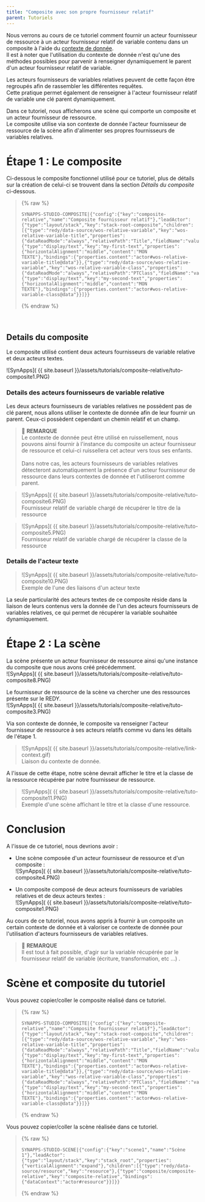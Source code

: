 ```yaml
---
title: "Composite avec son propre fournisseur relatif"
parent: Tutoriels
---
```


Nous verrons au cours de ce tutoriel comment fournir un acteur fournisseur de ressource à un acteur fournisseur relatif de variable contenu dans un composite à l'aide du [contexte de donnée](../concepts/context.md).<br>
Il est à noter que l'utilisation du contexte de donnée n'est qu'une des méthodes possibles pour parvenir à renseigner dynamiquement le parent d'un acteur fournisseur relatif de variable.

Les acteurs fournisseurs de variables relatives peuvent de cette façon être regroupés afin de rassembler les différentes requêtes.<br>
Cette pratique permet également de renseigner à l'acteur fournisseur relatif de variable une clé parent dynamiquement.

Dans ce tutoriel, nous afficherons une scène qui comporte un composite et un acteur fournisseur de ressource.<br>
Le composite utilise via son contexte de donnée l'acteur fournisseur de ressource de la scène afin d'alimenter ses propres fournisseurs de variables relatives.

# Étape 1 : Le composite

Ci-dessous le composite fonctionnel utilisé pour ce tutoriel, plus de détails sur la création de celui-ci se trouvent dans la section *Détails du composite* ci-dessous.

>{% raw %}
>``` text
>SYNAPPS-STUDIO-COMPOSITE|{"config":{"key":"composite-relative","name":"Composite fournisseur relatif"},"leadActor":{"type":"layout/stack","key":"stack-root-composite","children":[{"type":"redy/data-source/wos-relative-variable","key":"wos-relative-variable-title","properties":{"dataReadMode":"always","relativePath":"Title","fieldName":"value"}},{"type":"display/text","key":"my-first-text","properties":{"horizontalAlignment":"middle","content":"MON TEXTE"},"bindings":{"properties.content":"actor#wos-relative-variable-title@data"}},{"type":"redy/data-source/wos-relative-variable","key":"wos-relative-variable-class","properties":{"dataReadMode":"always","relativePath":"PTClass","fieldName":"value"}},{"type":"display/text","key":"my-second-text","properties":{"horizontalAlignment":"middle","content":"MON TEXTE"},"bindings":{"properties.content":"actor#wos-relative-variable-class@data"}}]}}
>```
>{% endraw %}
<br>

## Details du composite

Le composite utilisé contient deux acteurs fournisseurs de variable relative et deux acteurs textes.<br>

![SynApps]( {{ site.baseurl }}/assets/tutorials/composite-relative/tuto-composite1.PNG)<br>

### <b> Details des acteurs fournisseurs de variable relative </b>

Les deux acteurs fournisseurs de variables relatives ne possèdent pas de clé parent, nous allons utiliser le contexte de donnée afin de leur fournir un parent.
Ceux-ci possèdent cependant un chemin relatif et un champ.
<br>
>📌 **REMARQUE**<br>
>Le contexte de donnée peut être utilisé en ruissellement, nous pouvons ainsi fournir à l'instance du composite un acteur fournisseur de ressource et celui-ci ruissellera cet acteur vers tous ses enfants.<br><br>
>Dans notre cas, les acteurs fournisseurs de variables relatives détecteront automatiquement la présence d'un acteur fournisseur de ressource dans leurs contextes de donnée et l'utiliseront comme parent.


>![SynApps]( {{ site.baseurl }}/assets/tutorials/composite-relative/tuto-composite6.PNG)<br>
>Fournisseur relatif de variable chargé de récupérer le titre de la ressource

>![SynApps]( {{ site.baseurl }}/assets/tutorials/composite-relative/tuto-composite5.PNG)<br>
>Fournisseur relatif de variable chargé de récupérer la classe de la ressource

### <b>Details de l'acteur texte</b>

>![SynApps]( {{ site.baseurl }}/assets/tutorials/composite-relative/tuto-composite10.PNG)<br>
>Exemple de l'une des liaisons d'un acteur texte

La seule particularité des acteurs textes de ce composite réside dans la liaison de leurs contenus vers la donnée de l'un des acteurs fournisseurs de variables relatives, ce qui permet de récupérer la variable souhaitée dynamiquement.

# Étape 2 : La scène

La scène présente un acteur fournisseur de ressource ainsi qu'une instance du composite que nous avons créé précédemment.<br>
![SynApps]( {{ site.baseurl }}/assets/tutorials/composite-relative/tuto-composite8.PNG)<br>

Le fournisseur de ressource de la scène va chercher une des ressources présente sur le REDY.<br>
![SynApps]( {{ site.baseurl }}/assets/tutorials/composite-relative/tuto-composite3.PNG)<br>

Via son contexte de donnée, le composite va renseigner l'acteur fournisseur de ressource à ses acteurs relatifs comme vu dans les détails de l'étape 1.

>![SynApps]( {{ site.baseurl }}/assets/tutorials/composite-relative/link-context.gif)<br>
>Liaison du contexte de donnée.

A l'issue de cette étape, notre scène devrait afficher le titre et la classe de la ressource récupérée par notre fournisseur de ressource.<br>
>![SynApps]( {{ site.baseurl }}/assets/tutorials/composite-relative/tuto-composite11.PNG)<br>
> Exemple d'une scène affichant le titre et la classe d'une ressource.

# Conclusion

A l'issue de ce tutoriel, nous devrions avoir :

- Une scène composée d'un acteur fournisseur de ressource et d'un composite :<br>
![SynApps]( {{ site.baseurl }}/assets/tutorials/composite-relative/tuto-composite4.PNG)<br>

- Un composite composé de deux acteurs fournisseurs de variables relatives et de deux acteurs textes :<br>
![SynApps]( {{ site.baseurl }}/assets/tutorials/composite-relative/tuto-composite1.PNG)<br>

Au cours de ce tutoriel, nous avons appris à fournir à un composite un certain contexte de donnée et à valoriser ce contexte de donnée pour l'utilisation d'acteurs fournisseurs de variables relatives.<br>

> 📌 **REMARQUE**<br>
Il est tout à fait possible, d'agir sur la variable récupérée par le fournisseur relatif de variable (écriture, transformation, etc ...) .

# Scène et composite du tutoriel

Vous pouvez copier/coller le composite réalisé dans ce tutoriel.

>{% raw %}
>``` text
>SYNAPPS-STUDIO-COMPOSITE|{"config":{"key":"composite-relative","name":"Composite fournisseur relatif"},"leadActor":{"type":"layout/stack","key":"stack-root-composite","children":[{"type":"redy/data-source/wos-relative-variable","key":"wos-relative-variable-title","properties":{"dataReadMode":"always","relativePath":"Title","fieldName":"value"}},{"type":"display/text","key":"my-first-text","properties":{"horizontalAlignment":"middle","content":"MON TEXTE"},"bindings":{"properties.content":"actor#wos-relative-variable-title@data"}},{"type":"redy/data-source/wos-relative-variable","key":"wos-relative-variable-class","properties":{"dataReadMode":"always","relativePath":"PTClass","fieldName":"value"}},{"type":"display/text","key":"my-second-text","properties":{"horizontalAlignment":"middle","content":"MON TEXTE"},"bindings":{"properties.content":"actor#wos-relative-variable-class@data"}}]}}
>```
>{% endraw %}

Vous pouvez copier/coller la scène réalisée dans ce tutoriel.

>{% raw %}
>``` text
>SYNAPPS-STUDIO-SCENE|{"config":{"key":"scene1","name":"Scène 1"},"leadActor":{"type":"layout/stack","key":"stack_root","properties":{"verticalAlignment":"expand"},"children":[{"type":"redy/data-source/resource","key":"resource"},{"type":"composite/composite-relative","key":"composite-relative","bindings":{"dataContext":"actor#resource"}}]}}
>```
>{% endraw %}
